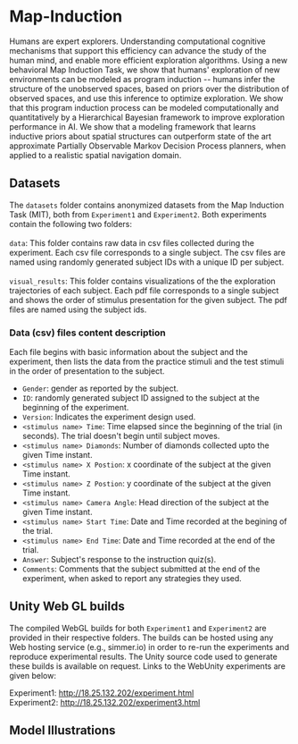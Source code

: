 # Map-Induction

Humans are expert explorers. Understanding computational cognitive mechanisms that support this efficiency can advance the study of the human mind, and enable more efficient exploration algorithms. 
Using a new behavioral Map Induction Task, we show that humans' exploration of new environments can be modeled as program induction -- humans  infer the structure of the unobserved spaces, based on priors over the distribution of observed spaces, and use this inference to optimize exploration. 
We show that this program induction process can be modeled computationally and quantitatively by a  Hierarchical Bayesian framework to improve exploration performance in AI.
We show that a modeling framework that learns inductive priors about spatial structures can outperform state of the art approximate Partially Observable Markov Decision Process planners, when applied to a realistic spatial navigation domain. 

## Datasets
The `datasets` folder contains anonymized datasets from the Map Induction Task (MIT), both from `Experiment1` and `Experiment2`. Both experiments contain the following two folders: <br><br>
`data`: This folder contains raw data in csv files collected during the experiment. Each csv file corresponds to a single subject. The csv files are named using randomly generated subject IDs with a unique ID per subject.<br><br>
`visual_results`: This folder contains visualizations of the the exploration trajectories of each subject. Each pdf file corresponds to a single subject and shows the order of stimulus presentation for the given subject. The pdf files are named using the subject ids. 

### Data (csv) files content description <br>
Each file begins with basic information about the subject and the experiment, then lists the data from the practice stimuli and the test stimuli in the order of presentation to the subject. 

  - `Gender`: gender as reported by the subject. <br>
  - `ID`: randomly generated subject ID assigned to the subject at the beginning of the experiment. <br>
  - `Version`: Indicates the experiment design used. <br>
  - `<stimulus name> Time`: Time elapsed since the beginning of the trial (in seconds). The trial doesn't begin until subject moves.<br>
  - `<stimulus name> Diamonds`: Number of diamonds collected upto the given Time instant.<br>
  - `<stimulus name> X Postion`: x coordinate of the subject at the given Time instant.<br>
  - `<stimulus name> Z Postion`: y coordinate of the subject at the given Time instant.<br>
  - `<stimulus name> Camera Angle`: Head direction of the subject at the given Time instant.<br>  
  - `<stimulus name> Start Time`: Date and Time recorded at the begining of the trial.<br>
  - `<stimulus name> End Time`: Date and Time recorded at the end of the trial.<br>
  - `Answer`: Subject's response to the instruction quiz(s).<br>
  - `Comments`: Comments that the subject submitted at the end of the experiment, when asked to report any strategies they used.<br> 

## Unity Web GL builds
The compiled WebGL builds for both `Experiment1` and `Experiment2` are provided in their respective folders. The builds can be hosted using any Web hosting service (e.g., simmer.io) in order to re-run the experiments and reproduce experimental results. The Unity source code used to generate these builds is available on request. Links to the WebUnity experiments are given below: <br>

Experiment1: http://18.25.132.202/experiment.html <br>
Experiment2: http://18.25.132.202/experiment3.html <br>

## Model Illustrations

